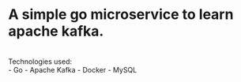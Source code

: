 <h1>A simple go microservice to learn apache kafka.</h1>
</br>
Technologies used:
</br>
- Go
- Apache Kafka
- Docker
- MySQL
